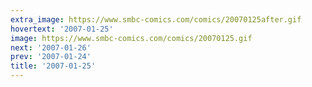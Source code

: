 ```yaml
---
extra_image: https://www.smbc-comics.com/comics/20070125after.gif
hovertext: '2007-01-25'
image: https://www.smbc-comics.com/comics/20070125.gif
next: '2007-01-26'
prev: '2007-01-24'
title: '2007-01-25'
---
```

